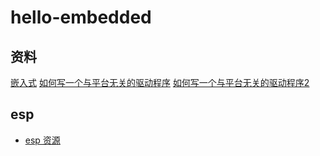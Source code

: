 # hello-embedded

## 资料

[嵌入式](https://www.rust-lang.org/zh-CN/what/embedded)
[如何写一个与平台无关的驱动程序](https://apollolabsblog.hashnode.dev/platform-agnostic-drivers-in-rust-the-max7219-driver)
[如何写一个与平台无关的驱动程序2](https://hboeving.dev/blog/rust-2c-driver-p1/)
## esp

- [esp 资源](./esp/README.md)
